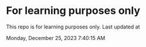 # For learning purposes only
This repo is for learning purposes only.
Last updated at

Monday, December 25, 2023 7:40:15 AM

